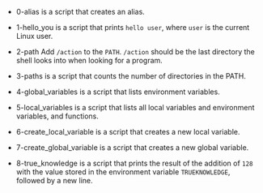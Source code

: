 - 0-alias is a script that creates an alias.

- 1-hello_you is a script that prints `hello user`, where `user` is the current Linux user.

- 2-path Add `/action` to the `PATH`. `/action` should be the last directory the shell looks into when looking for a program.

- 3-paths is a script that counts the number of directories in the PATH.

- 4-global_variables is a script that lists environment variables.

- 5-local_variables is a script that lists all local variables and environment variables, and functions.

- 6-create_local_variable is a script that creates a new local variable.

- 7-create_global_variable is a script that creates a new global variable.

- 8-true_knowledge is a script that prints the result of the addition of `128` with the value stored in the environment variable `TRUEKNOWLEDGE`, followed by a new line.

